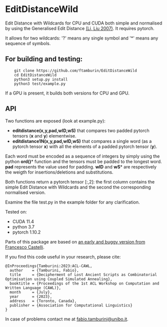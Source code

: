 # EditDistanceWild
Edit Distance with Wildcards for CPU and CUDA both simple and normalised by using the Generalised Edit Distance [(Li, Liu 2007)](https://ieeexplore.ieee.org/document/4160958). It requires pytorch.

It allows for two wildcards: '?' means any single symbol and '*' means any sequence of symbols. 

## For building and testing:
```
    git clone https://github.com/ftamburin/EditDistanceWild
    cd EditDistanceWild
    python3 setup.py install
    python3 test/example.py
```
If a GPU is present, it builds both versions for CPU and GPU.

## API
Two functions are exposed (look at example.py):
- **editdistance(x,y,pad,wID,wS)** that compares two padded pytorch tensors (**x** and **y**) elementwise.
- **editdistance1N(x,y,pad,wID,wS)** that compares a single word (as a pytorch tensor **x**) with all the elements of a padded pytorch tensor (**y**).

Each word must be encoded as a sequence of integers by simply using the python **ord()*** function and the tensors must be padded to the longest word. **pad** represents the value used for padding. **wID** and **wS*** are respectively the weigth for insertions/deletions and substitutions.

Both functions return a pytorch tensor [:,2]: the first column contains the simple Edit Distance with Wildcards and the second the corresponding normalised version. 

Examine the file test.py in the example folder for any clarification.

Tested on:
- CUDA 11.4
- python 3.7
- pytorch 1.10.2

Parts of this package are based on [an early and buggy version from Francesco Castelli](https://github.com/francescocastelli/torchdistance).

If you find this code useful in your research, please cite:
```
@InProceedings{Tamburini:2023:ACL-CAWL,
  author    = {Tamburini, Fabio},
  title     = {Decipherment of Lost Ancient Scripts as Combinatorial Optimisation using Coupled Simulated Annealing},
  booktitle = {Proceedings of the 1st ACL Workshop on Computation and Written Language (CAWL)},
  month     = {July},
  year      = {2023},
  address   = {Toronto, Canada},
  publisher = {Association for Computational Linguistics}
}
```

In case of problems contact me at <fabio.tamburini@unibo.it>.
